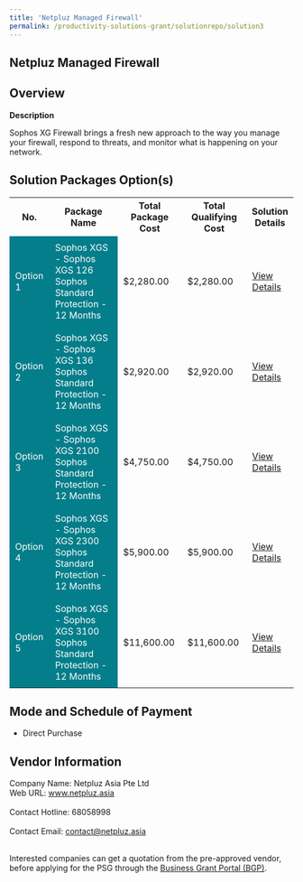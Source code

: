 ```yaml
---
title: 'Netpluz Managed Firewall'
permalink: /productivity-solutions-grant/solutionrepo/solution3
---
```


## Netpluz Managed Firewall

## Overview

**Description**

Sophos XG Firewall brings a fresh new approach to the way you manage your firewall, respond to threats, and monitor what is happening on your network.

## Solution Packages Option(s)

<table>
<tr>
<th><b>No.</b></th>
<th><b>Package Name</b></th>
<th><b>Total Package Cost</b></th>
<th><b>Total Qualifying Cost</b></th>
<th><b>Solution Details</b></th>
</tr>
<tr>
<td style='padding: 10px; background-color: #037E8A; color: #FFFFFF;'>Option 1</td>
<td style='padding: 10px; background-color: #037E8A; color: #FFFFFF;'>Sophos XGS - Sophos XGS 126 Sophos Standard Protection - 12 Months</td>
<td style='padding: 10px;'>$2,280.00</td>
<td style='padding: 10px;'>$2,280.00</td>
<td style='padding: 10px;'><a href='/images/psg/Desensitised_Netpluz_Annex3_CR_wef_13_Oct22_Part_1.pdf' target='_blank'>View Details</a></td>
</tr>
<tr>
<td style='padding: 10px; background-color: #037E8A; color: #FFFFFF;'>Option 2</td>
<td style='padding: 10px; background-color: #037E8A; color: #FFFFFF;'>Sophos XGS - Sophos XGS 136 Sophos Standard Protection - 12 Months</td>
<td style='padding: 10px;'>$2,920.00</td>
<td style='padding: 10px;'>$2,920.00</td>
<td style='padding: 10px;'><a href='/images/psg/Desensitised_Netpluz_Annex3_CR_wef_13_Oct22_Part_2.pdf' target='_blank'>View Details</a></td>
</tr>
<tr>
<td style='padding: 10px; background-color: #037E8A; color: #FFFFFF;'>Option 3</td>
<td style='padding: 10px; background-color: #037E8A; color: #FFFFFF;'>Sophos XGS - Sophos XGS 2100 Sophos Standard Protection - 12 Months</td>
<td style='padding: 10px;'>$4,750.00</td>
<td style='padding: 10px;'>$4,750.00</td>
<td style='padding: 10px;'><a href='/images/psg/Desensitised_Netpluz_Annex3_CR_wef_13_Oct22_Part_3.pdf' target='_blank'>View Details</a></td>
</tr>
<tr>
<td style='padding: 10px; background-color: #037E8A; color: #FFFFFF;'>Option 4</td>
<td style='padding: 10px; background-color: #037E8A; color: #FFFFFF;'>Sophos XGS - Sophos XGS 2300 Sophos Standard Protection - 12 Months</td>
<td style='padding: 10px;'>$5,900.00</td>
<td style='padding: 10px;'>$5,900.00</td>
<td style='padding: 10px;'><a href='/images/psg/Desensitised_Netpluz_Annex3_CR_wef_13_Oct22_Part_4.pdf' target='_blank'>View Details</a></td>
</tr>
<tr>
<td style='padding: 10px; background-color: #037E8A; color: #FFFFFF;'>Option 5</td>
<td style='padding: 10px; background-color: #037E8A; color: #FFFFFF;'> Sophos XGS - Sophos XGS 3100 Sophos Standard Protection - 12 Months</td>
<td style='padding: 10px;'>$11,600.00</td>
<td style='padding: 10px;'>$11,600.00</td>
<td style='padding: 10px;'><a href='/images/psg/Desensitised_Netpluz_Annex3_CR_wef_13_Oct22_Part_5.pdf' target='_blank'>View Details</a></td>
</tr>
</table>

## Mode and Schedule of Payment

 - Direct Purchase

## Vendor Information

 Company Name: Netpluz Asia Pte Ltd<br>Web URL: www.netpluz.asia <br><br>Contact Hotline: 68058998 <br><br>Contact Email: contact@netpluz.asia <br><br>

Interested companies can get a quotation from the pre-approved vendor, before applying for the PSG through the <a href='https://www.businessgrants.gov.sg/' target='_blank' rel='noopener'>Business Grant Portal (BGP)</a>.

<script src="/jquery/resize-tables.js"></script>
